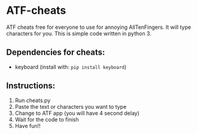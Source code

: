 # ATF-cheats
ATF cheats free for everyone to use for annoying AllTenFingers. It will type characters for you.
This is simple code written in python 3.

## Dependencies for cheats:
- keyboard (install with: ``` pip install keyboard ```)

## Instructions:
1. Run cheats.py
2. Paste the text or characters you want to type
3. Change to ATF app (you will have 4 second delay)
4. Wait for the code to finish
5. Have fun!!
